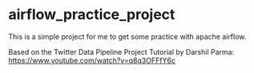 # airflow_practice_project
This is a simple project for me to get some practice with apache airflow.

Based on the Twitter Data Pipeline Project Tutorial by Darshil Parma: https://www.youtube.com/watch?v=q8q3OFFfY6c
